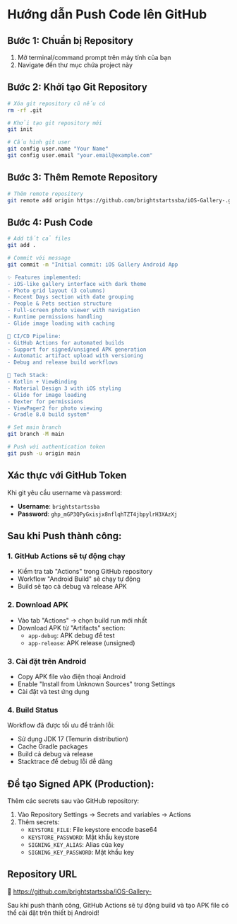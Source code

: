 # Hướng dẫn Push Code lên GitHub

## Bước 1: Chuẩn bị Repository
1. Mở terminal/command prompt trên máy tính của bạn
2. Navigate đến thư mục chứa project này

## Bước 2: Khởi tạo Git Repository
```bash
# Xóa git repository cũ nếu có
rm -rf .git

# Khởi tạo git repository mới
git init

# Cấu hình git user
git config user.name "Your Name"
git config user.email "your.email@example.com"
```

## Bước 3: Thêm Remote Repository
```bash
# Thêm remote repository
git remote add origin https://github.com/brightstartssba/iOS-Gallery-.git
```

## Bước 4: Push Code
```bash
# Add tất cả files
git add .

# Commit với message
git commit -m "Initial commit: iOS Gallery Android App

✨ Features implemented:
- iOS-like gallery interface with dark theme
- Photo grid layout (3 columns)
- Recent Days section with date grouping
- People & Pets section structure
- Full-screen photo viewer with navigation
- Runtime permissions handling
- Glide image loading with caching

🚀 CI/CD Pipeline:
- GitHub Actions for automated builds
- Support for signed/unsigned APK generation
- Automatic artifact upload with versioning
- Debug and release build workflows

📱 Tech Stack:
- Kotlin + ViewBinding
- Material Design 3 with iOS styling
- Glide for image loading
- Dexter for permissions
- ViewPager2 for photo viewing
- Gradle 8.0 build system"

# Set main branch
git branch -M main

# Push với authentication token
git push -u origin main
```

## Xác thực với GitHub Token
Khi git yêu cầu username và password:
- **Username**: `brightstartssba`
- **Password**: `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`

## Sau khi Push thành công:

### 1. GitHub Actions sẽ tự động chạy
- Kiểm tra tab "Actions" trong GitHub repository
- Workflow "Android Build" sẽ chạy tự động
- Build sẽ tạo cả debug và release APK

### 2. Download APK
- Vào tab "Actions" → chọn build run mới nhất
- Download APK từ "Artifacts" section:
  - `app-debug`: APK debug để test
  - `app-release`: APK release (unsigned)

### 3. Cài đặt trên Android
- Copy APK file vào điện thoại Android
- Enable "Install from Unknown Sources" trong Settings
- Cài đặt và test ứng dụng

### 4. Build Status
Workflow đã được tối ưu để tránh lỗi:
- Sử dụng JDK 17 (Temurin distribution)
- Cache Gradle packages
- Build cả debug và release
- Stacktrace để debug lỗi dễ dàng

## Để tạo Signed APK (Production):
Thêm các secrets sau vào GitHub repository:
1. Vào Repository Settings → Secrets and variables → Actions
2. Thêm secrets:
   - `KEYSTORE_FILE`: File keystore encode base64
   - `KEYSTORE_PASSWORD`: Mật khẩu keystore
   - `SIGNING_KEY_ALIAS`: Alias của key
   - `SIGNING_KEY_PASSWORD`: Mật khẩu key

## Repository URL
🔗 https://github.com/brightstartssba/iOS-Gallery-

Sau khi push thành công, GitHub Actions sẽ tự động build và tạo APK file có thể cài đặt trên thiết bị Android!